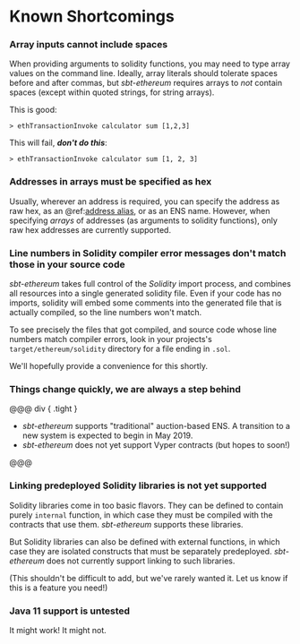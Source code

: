 # Known Shortcomings

### Array inputs cannot include spaces

When providing arguments to solidity functions, you may need to type array values on the command line. Ideally, array literals should
tolerate spaces before and after commas, but _sbt-ethereum_ requires arrays to _not_ contain spaces (except within quoted strings, for string arrays).

This is good:
```
> ethTransactionInvoke calculator sum [1,2,3]
```

This will fail, _**don't do this**_:
```
> ethTransactionInvoke calculator sum [1, 2, 3] 
```

### Addresses in arrays must be specified as hex

Usually, wherever an address is required, you can specify the address as raw hex, as an @ref:[address alias](../tasks/eth/address/alias.md), or as an ENS name.
However, when specifying _arrays_ of addresses (as arguments to solidity functions), only raw hex addresses are currently supported.

### Line numbers in Solidity compiler error messages don't match those in your source code

_sbt-ethereum_ takes full control of the _Solidity_ import process, and combines all resources into a single generated
solidity file. Even if your code has no imports, solidity will embed some comments into the generated file that is actually
compiled, so the line numbers won't match.

To see precisely the files that got compiled, and source code whose line numbers match compiler errors, look in your
projects's `target/ethereum/solidity` directory for a file ending in `.sol`.

We'll hopefully provide a convenience for this shortly.

### Things change quickly, we are always a step behind

@@@ div { .tight }

  * _sbt-ethereum_ supports "traditional" auction-based ENS. A transition to a new system is expected to begin in May 2019.
  * _sbt-ethereum_ does not yet support Vyper contracts (but hopes to soon!)

@@@

### Linking predeployed Solidity libraries is not yet supported

Solidity libraries come in too basic flavors. They can be defined to contain purely `internal` function, in which case they must be compiled with the contracts that use them.
_sbt-ethereum_ supports these libraries.

But Solidity libraries can also be defined with external functions, in which case they are isolated constructs that must be separately predeployed.
_sbt-ethereum_ does not currently support linking to such libraries.

(This shouldn't be difficult to add, but we've rarely wanted it. Let us know if this is a feature you need!)

### Java 11 support is untested

It might work! It might not.




  